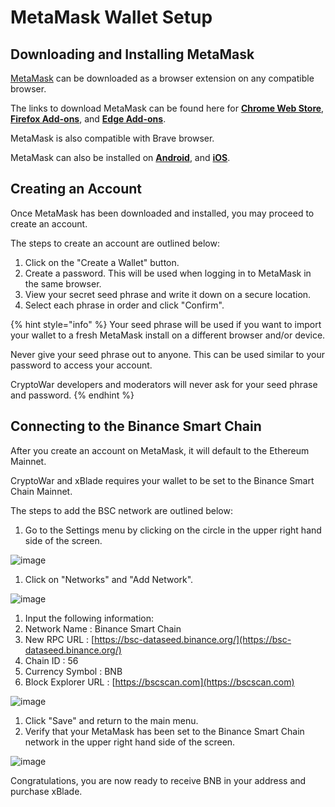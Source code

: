 # MetaMask Wallet Setup

## Downloading and Installing MetaMask

[MetaMask](https://metamask.io/) can be downloaded as a browser extension on any compatible browser.

The links to download MetaMask can be found here for [**Chrome Web Store**](https://chrome.google.com/webstore/detail/metamask/nkbihfbeogaeaoehlefnkodbefgpgknn), [**Firefox Add-ons**](https://addons.mozilla.org/en-US/firefox/addon/ether-metamask/), and [**Edge Add-ons**](https://microsoftedge.microsoft.com/addons/detail/metamask/ejbalbakoplchlghecdalmeeeajnimhm).

MetaMask is also compatible with Brave browser.

MetaMask can also be installed on [**Android**](https://play.google.com/store/apps/details?id=io.metamask&hl=en_US&ref=producthunt&_branch_match_id=739701339152755845), and [**iOS**](https://apps.apple.com/us/app/metamask/id1438144202?_branch_match_id=739701339152755845).

## Creating an Account

Once MetaMask has been downloaded and installed, you may proceed to create an account.

The steps to create an account are outlined below:

1. Click on the "Create a Wallet" button.
2. Create a password. This will be used when logging in to MetaMask in the same browser.
3. View your secret seed phrase and write it down on a secure location.
4. Select each phrase in order and click "Confirm".

{% hint style="info" %}
Your seed phrase will be used if you want to import your wallet to a fresh MetaMask install on a different browser and/or device.

Never give your seed phrase out to anyone. This can be used similar to your password to access your account.

CryptoWar developers and moderators will never ask for your seed phrase and password.
{% endhint %}

## Connecting to the Binance Smart Chain

After you create an account on MetaMask, it will default to the Ethereum Mainnet.

CryptoWar and xBlade requires your wallet to be set to the Binance Smart Chain Mainnet.

The steps to add the BSC network are outlined below:

1. Go to the Settings menu by clicking on the circle in the upper right hand side of the screen.

![image](https://user-images.githubusercontent.com/90205972/133460694-bd3d6080-1214-43ff-b6f3-af568483b3b8.png)

1. Click on "Networks" and "Add Network".

![image](https://user-images.githubusercontent.com/90205972/133461010-31b2878c-0af2-4d1b-9993-c73886dbf7c5.png)


1. Input the following information:
2. Network Name : Binance Smart Chain
3. New RPC URL : [https://bsc-dataseed.binance.org/](https://bsc-dataseed.binance.org/)
4. Chain ID : 56
5. Currency Symbol : BNB
6. Block Explorer URL : [https://bscscan.com](https://bscscan.com)

![image](https://user-images.githubusercontent.com/90205972/133461401-c0c6dd8b-236c-4460-af33-2504b51c961b.png)


1. Click "Save" and return to the main menu.
2. Verify that your MetaMask has been set to the Binance Smart Chain network in the upper right hand side of the screen.

![image](https://user-images.githubusercontent.com/90205972/133461564-cc288dc1-d1f2-4723-b4a7-f98e18f2caee.png)


Congratulations, you are now ready to receive BNB in your address and purchase xBlade.

